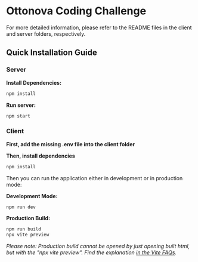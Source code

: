 # Ottonova Coding Challenge

For more detailed information, please refer to the README files in the client and server folders, respectively.

## Quick Installation Guide

### Server

**Install Dependencies:**
   ```bash
   npm install
   ```

**Run server:**
   ```bash
   npm start
   ```
   
### Client

**First, add the missing .env file into the client folder**

**Then, install dependencies**
   ```bash
   npm install
   ```

Then you can run the application either in development or in production mode:

**Development Mode:**
```bash
npm run dev
```
**Production Build:**

```bash
npm run build
npx vite preview
```
*Please note: Production build cannot be opened by just opening built html, but with the "npx vite preview". Find the explanation <a href="https://vitejs.dev/guide/troubleshooting#build">in the Vite FAQs</a>.*
